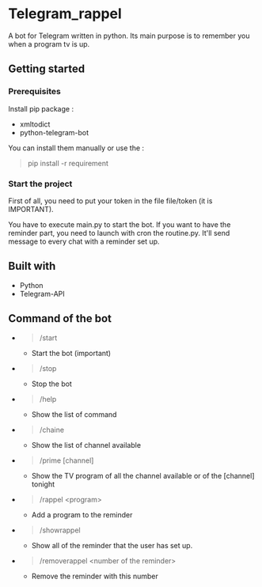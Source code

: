 # Telegram_rappel

A bot for Telegram written in python. Its main purpose is to remember you when a program tv is up.

## Getting started
### Prerequisites
Install pip package :
- xmltodict
- python-telegram-bot

You can install them manually or use the :
>pip install -r requirement

### Start the project

First of all, you need to put your token in the file file/token (it is IMPORTANT).

You have to execute main.py to start the bot. If you want to have the reminder part, you need to launch with cron the routine.py. It'll send message to every chat with a reminder set up.


## Built with

- Python
- Telegram-API

## Command of the bot

- >/start
    - Start the bot (important)
- >/stop
    - Stop the bot

- >/help
    - Show the list of command
- >/chaine
    - Show the list of channel available
- >/prime \[channel\]
    - Show the TV program of all the channel available or of the \[channel\] tonight
- >/rappel \<program\>
    - Add a program to the reminder
- >/showrappel
    - Show all of the reminder that the user has set up.
- >/removerappel \<number of the reminder\>
    - Remove the reminder with this number
